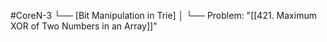 #CoreN-3
└── [Bit Manipulation in Trie]
    │
    └── Problem: "[[421. Maximum XOR of Two Numbers in an Array]]"
